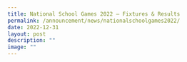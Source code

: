 ```yaml
---
title: National School Games 2022 – Fixtures & Results
permalink: /announcement/news/nationalschoolgames2022/
date: 2022-12-31
layout: post
description: ""
image: ""
---
```

